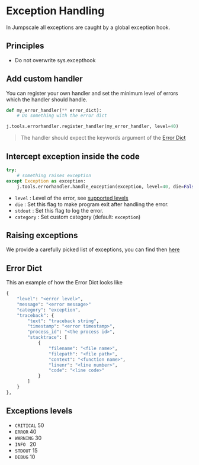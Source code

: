 # Exception Handling

In Jumpscale all exceptions are caught by a global exception hook.


## Principles

- Do not overwrite sys.excepthook


## Add custom handler

You can register your own handler and set the minimum level of errors which the handler should handle.

```python
def my_error_handler(** error_dict):
    # Do something with the error dict

j.tools.errorhandler.register_handler(my_error_handler, level=40)
```

> The handler should expect the keywords argument of the [Error Dict](#error-dict)


## Intercept exception inside the code
```python
try:
    # something raises exception
except Exception as exception:
    j.tools.errorhandler.handle_exception(exception, level=40, die=False, stdout=True, category="custom_category")
```

- `level` : Level of the error, see [supported levels](#exceptions-levels)
- `die` : Set this flag to make program exit after handling the error.
- `stdout` : Set this flag to log the error.
- `category` : Set custom category (default: `exception`)


## Raising exceptions
We provide a carefully picked list of exceptions, you can find then [here](./exceptions.md)


## Error Dict

This an example of how the Error Dict looks like

```python
{
    "level": "<error level>",
    "message": "<error message>"
    "category": "exception",
    "traceback": {
        "text": "traceback string",
        "timestamp": "<error timestamp>",
        "process_id": "<the process id>",
        "stacktrace": [
            {
                "filename": "<file name>",
                "filepath": "<file path>",
                "context": "<function name>",
                "linenr": "<line number>",
                "code": "<line code>"
            }
        ]
    }
},
```

## Exceptions levels

- `CRITICAL` 	50
- `ERROR` 	40
- `WARNING`	30
- `INFO `	    20
- `STDOUT` 	15
- `DEBUG` 	10
